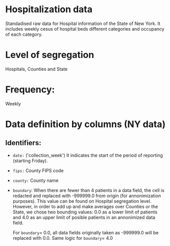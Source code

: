 # Hospitalization data
Standadised raw data for Hospital information of the State of New York. It includes weekly cesus of hospital beds different categories and occupancy of each category.

# Level of segregation

Hospitals, Counties and State

# Frequency:

Weekly

# Data definition by columns (NY data)

## Identifiers:

- `date:` ('collection_week') It indicates the start of the period of reporting (starting Friday).
- `fips:` County FIPS code
- `county:` County name
- `boundary`: When there are fewer than 4 patients in a data field, the cell is redacted and replaced with -999999.0 from origin (for annonimization purposes). This value can be found on Hospital segregation level. However, in order to add up and make averages over Counties or the State, we chose two bounding values: 0.0 as a lower limit of patients and 4.0 as an upper limit of posible patients in an annonimized data field.

    For `boundary`= 0.0, all data fields originally taken as -999999.0 will be replaced with 0.0. Same logic for `boundary`= 4.0

